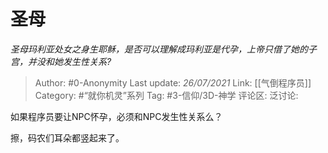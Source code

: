 # 圣母
*圣母玛利亚处女之身生耶稣，是否可以理解成玛利亚是代孕，上帝只借了她的子宫，并没和她发生性关系?*

> Author: #0-Anonymity
> Last update: *26/07/2021*
> Link: [[气倒程序员]]
> Category: #“就你机灵”系列
> Tag: #3-信仰/3D-神学
> 评论区:
> 泛讨论:

如果程序员要让NPC怀孕，必须和NPC发生性关系么？

擦，码农们耳朵都竖起来了。
